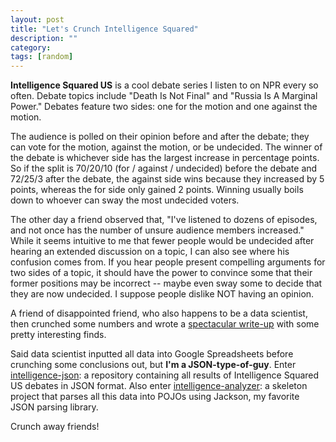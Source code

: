 ```yaml
---
layout: post
title: "Let's Crunch Intelligence Squared"
description: ""
category: 
tags: [random]
---
```


**Intelligence Squared US** is a cool debate series I listen to on NPR every so often. Debate topics include "Death Is Not Final" and "Russia Is A Marginal Power." Debates feature two sides: one for the motion and one against the motion.

The audience is polled on their opinion before and after the debate; they can vote for the motion, against the motion, or be undecided. The winner of the debate is whichever side has the largest increase in percentage points. So if the split is 70/20/10 (for / against / undecided) before the debate and 72/25/3 after the debate, the against side wins because they increased by 5 points, whereas the for side only gained 2 points. Winning usually boils down to whoever can sway the most undecided voters. 

The other day a friend observed that, "I've listened to dozens of episodes, and not once has the number of unsure audience members increased." While it seems intuitive to me that fewer people would be undecided after hearing an extended discussion on a topic, I can also see where his confusion comes from. If you hear people present compelling arguments for two sides of a topic, it should have the power to convince some that their former positions may be incorrect -- maybe even sway some to decide that they are now undecided. I suppose people dislike NOT having an opinion.

A friend of disappointed friend, who also happens to be a data scientist, then crunched some numbers and wrote a [spectacular write-up][1] with some pretty interesting finds.

Said data scientist inputted all data into Google Spreadsheets before crunching some conclusions out, but **I'm a JSON-type-of-guy**. Enter [intelligence-json][2]: a repository containing all results of Intelligence Squared US debates in JSON format. Also enter [intelligence-analyzer][3]: a skeleton project that parses all this data into POJOs using Jackson, my favorite JSON parsing library. 

Crunch away friends! 

[1]: http://havingneweyes.com/2014/07/27/intelligence-squared-debates-voting-data/
[2]: https://github.com/markcerqueira/intelligence-json
[3]: https://github.com/markcerqueira/intelligence-analyzer

